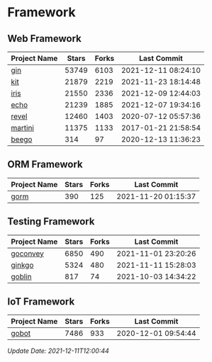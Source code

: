 # Framework

## Web Framework
| Project Name | Stars | Forks | Last Commit |
| ------------ | ----- | ----- | ----------- |
| [gin](https://github.com/gin-gonic/gin) | 53749 | 6103 | 2021-12-11 08:24:10 |
| [kit](https://github.com/go-kit/kit) | 21879 | 2219 | 2021-11-23 18:14:48 |
| [iris](https://github.com/kataras/iris) | 21550 | 2336 | 2021-12-09 12:44:03 |
| [echo](https://github.com/labstack/echo) | 21239 | 1885 | 2021-12-07 19:34:16 |
| [revel](https://github.com/revel/revel) | 12460 | 1403 | 2020-07-12 05:57:36 |
| [martini](https://github.com/go-martini/martini) | 11375 | 1133 | 2017-01-21 21:58:54 |
| [beego](https://github.com/astaxie/beego) | 314 | 97 | 2020-12-13 11:36:23 |

## ORM Framework
| Project Name | Stars | Forks | Last Commit |
| ------------ | ----- | ----- | ----------- |
| [gorm](https://github.com/jinzhu/gorm) | 390 | 125 | 2021-11-20 01:15:37 |

## Testing Framework
| Project Name | Stars | Forks | Last Commit |
| ------------ | ----- | ----- | ----------- |
| [goconvey](https://github.com/smartystreets/goconvey) | 6850 | 490 | 2021-11-01 23:20:26 |
| [ginkgo](https://github.com/onsi/ginkgo) | 5324 | 480 | 2021-11-11 15:28:03 |
| [goblin](https://github.com/franela/goblin) | 817 | 74 | 2021-10-03 14:34:22 |

## IoT Framework
| Project Name | Stars | Forks | Last Commit |
| ------------ | ----- | ----- | ----------- |
| [gobot](https://github.com/hybridgroup/gobot) | 7486 | 933 | 2020-12-01 09:54:44 |

*Update Date: 2021-12-11T12:00:44*